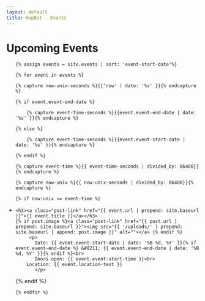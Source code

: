 ```yaml
---
layout: default
title: HopBot - Events
---
```


<div class="home" id="home">
  <h1 class="pageTitle">Upcoming Events</h1>
  <ul class="posts noList">

    {% assign events = site.events | sort: 'event-start-date'%}

    {% for event in events %}

    {% capture now-unix-seconds %}{{'now' | date: '%s' }}{% endcapture %}

    {% if event.event-end-date %}

        {% capture event-time-seconds %}{{event.event-end-date | date: '%s' }}{% endcapture %}

    {% else %}

        {% capture event-time-seconds %}{{event.event-start-date | date: '%s' }}{% endcapture %}

    {% endif %}

    {% capture event-time %}{{ event-time-seconds | divided_by: 86400}}{% endcapture %}

    {% capture now-unix %}{{ now-unix-seconds | divided_by: 86400}}{% endcapture %}

    {% if now-unix <= event-time %}

      
  <li>

    <h3><a class="post-link" href="{{ event.url | prepend: site.baseurl }}">{{ event.title }}</a></h3>
    {% if post.image %}<a class="post-link" href="{{ post.url | prepend: site.baseurl }}"><img src="{{ '/uploads/' | prepend: site.baseurl | append: post.image }}" alt=""></a> {% endif %}
         <p>   
           Date: {{ event.event-start-date | date: '%B %d, %Y' }}{% if event.event-end-date %} &#8211; {{ event.event-end-date | date: '%B %d, %Y' }}{% endif %}<br>
           Doors open: {{ event.event-start-time }}<br>
        Location: {{ event.location-text }}
           </p>
          
  </li>
    {% endif %}

    {% endfor %}

  </ul>

</div>



